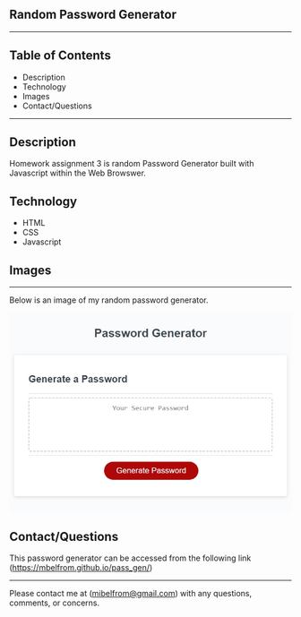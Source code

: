 ## Random Password Generator

---
## Table of Contents
* Description
* Technology
* Images
* Contact/Questions

---

## Description

Homework assignment 3 is random Password Generator built with Javascript within the Web Browswer.

## Technology 

* HTML
* CSS
* Javascript

## Images
---
Below is an image of my random password generator. 


![Homework screenshot](./assets/images/pass_g.jpg)

## Contact/Questions

This password generator can be accessed from the following link (https://mbelfrom.github.io/pass_gen/)

---

Please contact me at (mibelfrom@gmail.com) with any questions, comments, or concerns.